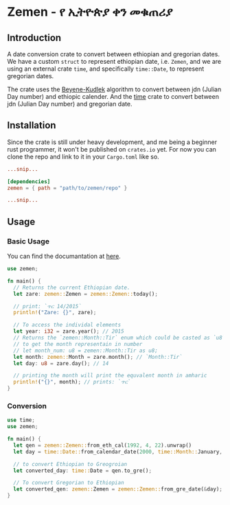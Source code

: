 # Zemen - የ ኢትዮጵያ ቀን መቁጠሪያ

## Introduction

A date conversion crate to convert between ethiopian and gregorian dates. We
have a custom `struct` to represent ethiopian date, i.e. `Zemen`, and we are
using an external crate `time`, and specifically `time::Date`, to represent
gregorian dates.

The crate uses the [Beyene-Kudlek](http://www.geez.org/Calendars/) algorithm to
convert between jdn (Julian Day number) and ethiopic calender. And the
[time](https://github.com/time-rs/time) crate to convert between jdn (Julian
Day number) and gregorian date.

## Installation

Since the crate is still under heavy development, and me being a beginner rust
programmer, it won't be published on `crates.io` yet. For now you can clone the
repo and link to it in your `Cargo.toml` like so.

```toml
...snip...

[dependencies]
zemen = { path = "path/to/zemen/repo" }

...snip...
```

## Usage

### Basic Usage

You can find the documantation at [here](https://omer-biz.github.io/zemen_doc/doc/zemen/index.html).

```rust
use zemen;

fn main() {
  // Returns the current Ethiopian date.
  let zare: zemen::Zemen = zemen::Zemen::today();

  // print: `ጥር 14/2015`
  println!("Zare: {}", zare);

  // To access the individal elements
  let year: i32 = zare.year(); // 2015
  // Returns the `zemen::Month::Tir` enum which could be casted as `u8`
  // to get the month representain in number
  // let month_num: u8 = zemen::Month::Tir as u8;
  let month: zemen::Month = zare.month(); // `Month::Tir`
  let day: u8 = zare.day(); // 14

  // printing the month will print the equvalent month in amharic
  println!("{}", month); // prints: `ጥር`
}
```

### Conversion

```rust
use time;
use zemen;

fn main() {
  let qen = zemen::Zemen::from_eth_cal(1992, 4, 22).unwrap()
  let day = time::Date::from_calendar_date(2000, time::Month::January, 1).unwrap();

  // to convert Ethiopian to Greogroian
  let converted_day: time::Date = qen.to_gre();

  // To convert Gregorian to Ethiopian
  let converted_qen: zemen::Zemen = zemen::Zemen::from_gre_date(&day);
}
```
